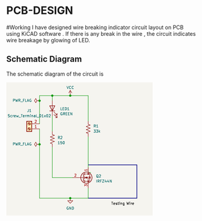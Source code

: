 # PCB-DESIGN
#Working
I have designed wire breaking indicator circuit layout on PCB using KiCAD software . If there is any break
in the wire , the circuit indicates wire breakage by glowing of LED. 

##   Schematic Diagram
The schematic diagram of the circuit is 


![alt text](im.png)
